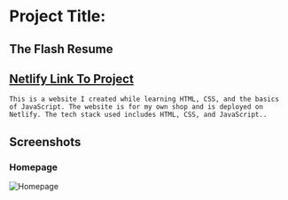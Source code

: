
# Project Title:
## The Flash Resume

## [Netlify Link To Project](https://the-flash-resume.netlify.app/)

```This is a website I created while learning HTML, CSS, and the basics of JavaScript. The website is for my own shop and is deployed on Netlify. The tech stack used includes HTML, CSS, and JavaScript..```

## Screenshots

### Homepage
![Homepage](Flash-resume.png)

